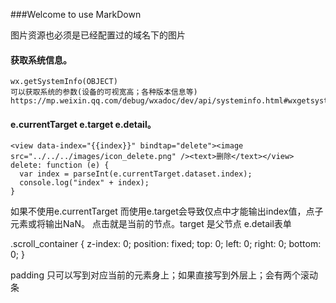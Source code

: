 ###Welcome to use MarkDown

图片资源也必须是已经配置过的域名下的图片

#### 获取系统信息。
````
wx.getSystemInfo(OBJECT) 
可以获取系统的参数(设备的可视宽高；各种版本信息等)
https://mp.weixin.qq.com/debug/wxadoc/dev/api/systeminfo.html#wxgetsysteminfoobject
````
#### e.currentTarget   e.target  e.detail。
````
<view data-index="{{index}}" bindtap="delete"><image src="../../../images/icon_delete.png" /><text>删除</text></view>
delete: function (e) {
  var index = parseInt(e.currentTarget.dataset.index);
  console.log("index" + index);
}
````
如果不使用e.currentTarget 而使用e.target会导致仅点中<view>才能输出index值，点子元素<image>或<text>将输出NaN。
点击就是当前的节点。target 是父节点
e.detail表单


.scroll_container {
    z-index: 0;
    position: fixed;
    top: 0;
    left: 0;
    right: 0;
    bottom: 0;
}

padding 只可以写到对应当前的元素身上；如果直接写到外层上；会有两个滚动条